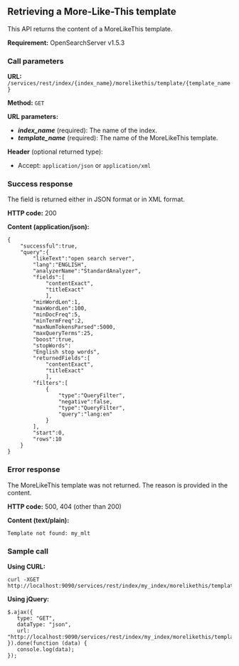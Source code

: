 ## Retrieving a More-Like-This template

This API returns the content of a MoreLikeThis template.

**Requirement:** OpenSearchServer v1.5.3

### Call parameters

**URL:** ```/services/rest/index/{index_name}/morelikethis/template/{template_name}```

**Method:** ```GET```

**URL parameters:**
- _**index_name**_ (required): The name of the index.
- _**template_name**_ (required): The name of the MoreLikeThis template.

**Header** (optional returned type):
- Accept: ```application/json``` or ```application/xml```

### Success response
The field is returned either in JSON format or in XML format.

**HTTP code:**
200

**Content (application/json):**
    
	{
		"successful":true,
		"query":{
			"likeText":"open search server",
			"lang":"ENGLISH",
			"analyzerName":"StandardAnalyzer",
			"fields":[
				"contentExact",
				"titleExact"
				],
			"minWordLen":1,
			"maxWordLen":100,
			"minDocFreq":5,
			"minTermFreq":2,
			"maxNumTokensParsed":5000,
			"maxQueryTerms":25,
			"boost":true,
			"stopWords":
			"English stop words",
			"returnedFields":[
				"contentExact",
				"titleExact"
				],
			"filters":[
				{
					"type":"QueryFilter",
					"negative":false,
					"type":"QueryFilter",
					"query":"lang:en"
				}
			],
			"start":0,
			"rows":10
		}
	}    

### Error response

The MoreLikeThis template was not returned. The reason is provided in the content.

**HTTP code:**
500, 404 (other than 200)

**Content (text/plain):**
    
    Template not found: my_mlt
    

### Sample call

**Using CURL:**

    curl -XGET http://localhost:9090/services/rest/index/my_index/morelikethis/template/my_mlt
    

**Using jQuery:**

    $.ajax({ 
       type: "GET",
       dataType: "json",
       url: "http://localhost:9090/services/rest/index/my_index/morelikethis/template/my_mlt"
    }).done(function (data) {
       console.log(data);
    });
    

